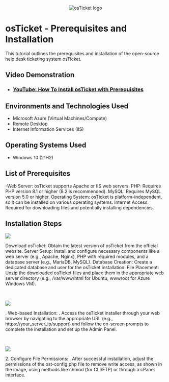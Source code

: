 <p align="center">
<img src="https://i.imgur.com/Clzj7Xs.png" alt="osTicket logo"/>
</p>

<h1>osTicket - Prerequisites and Installation</h1>
This tutorial outlines the prerequisites and installation of the open-source help desk ticketing system osTicket.<br />


<h2>Video Demonstration</h2>

- ### [YouTube: How To Install osTicket with Prerequisites](https://www.youtube.com)

<h2>Environments and Technologies Used</h2>

- Microsoft Azure (Virtual Machines/Compute)
- Remote Desktop
- Internet Information Services (IIS)

<h2>Operating Systems Used </h2>

- Windows 10</b> (21H2)

<h2>List of Prerequisites</h2>

-Web Server: osTicket supports Apache or IIS web servers. 
PHP: Requires PHP version 8.1 or higher (8.2 is recommended). 
MySQL: Requires MySQL version 5.0 or higher. 
Operating System: osTicket is platform-independent, so it can be installed on various operating systems. 
Internet Access: Required for downloading files and potentially installing dependencies. 

<h2>Installation Steps</h2>

<p>
<img src=https://i.imgur.com/Ucn0s7C.png
</p>
<p>
Download osTicket: Obtain the latest version of osTicket from the official website. 
Server Setup: Install and configure necessary components like a web server (e.g., Apache, Nginx), PHP with required modules, and a database server (e.g., MariaDB, MySQL). 
Database Creation: Create a dedicated database and user for the osTicket installation. 
File Placement: Unzip the downloaded osTicket files and place them in the appropriate web server directory (e.g., /var/www/html for Ubuntu, wwwroot for Azure Windows VM). 
</p>
<br />

<p>
<img src=https://i.imgur.com/KGaQPYr.png
</p>
<p>
. Web-based Installation:
.
Access the osTicket installer through your web browser by navigating to the appropriate URL (e.g., https://your_server_ip/support) and follow the on-screen prompts to complete the installation and set up the Admin Panel.
</p>
<br />

<p>
<img src=https://i.imgur.com/eSuV2xc.png
</p>
<p>
2. Configure File Permissions:
.
After successful installation, adjust the permissions of the ost-config.php file to remove write access, as shown in the image, using methods like chmod (for CLI/FTP) or through a cPanel interface.
</p>
<br />
